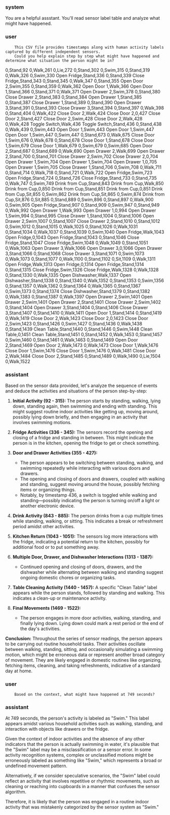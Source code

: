 ### system
You are a helpful assstant. You'll read sensor label table and analyze what might have happened.
### user

        This CSV file provides timestamps along with human activity labels captured by different independent sensors.
        Could you help explain step by step what might have happened and determine what situation the person might be in?
    
0,Stand,92
0,Walk,261
0,Lie,272
0,Stand,302
0,Swim,315
0,Stand,319
0,Walk,326
0,Swim,330
Open Fridge,Stand,336
0,Stand,339
Close Fridge,Stand,343
0,Stand,345
0,Walk,347
0,Stand,355
Open Door 2,Swim,355
0,Stand,359
0,Walk,362
Open Door 1,Walk,366
Open Door 1,Stand,366
0,Stand,371
0,Walk,371
Open Drawer 2,Swim,378
0,Stand,380
Close Drawer 2,Stand,383
0,Stand,384
Open Drawer 1,Stand,385
0,Stand,387
Close Drawer 1,Stand,389
0,Stand,390
Open Drawer 3,Stand,391
0,Stand,393
Close Drawer 3,Stand,394
0,Stand,397
0,Walk,398
0,Stand,404
0,Walk,422
Close Door 2,Walk,424
Close Door 2,0,427
Close Door 2,Stand,427
Close Door 2,Swim,428
Close Door 2,Walk,428
0,Walk,428
Toggle Switch,Walk,436
Toggle Switch,Stand,436
0,Stand,438
0,Walk,439
0,Swim,443
Open Door 1,Swim,443
Open Door 1,Swim,447
Open Door 1,Swim,447
0,Swim,447
0,Stand,673
0,Walk,675
Close Door 1,Swim,676
0,Walk,678
0,Stand,678
Close Door 1,Stand,678
Close Door 1,Swim,679
Close Door 1,Walk,679
0,Swim,679
0,Swim,685
Open Door 2,Stand,687
0,Stand,689
0,Walk,690
Open Drawer 2,Walk,699
Open Drawer 2,Stand,700
0,Stand,701
Close Drawer 2,Swim,702
Close Drawer 2,0,704
Open Drawer 1,Swim,704
Open Drawer 1,Swim,704
Open Drawer 1,0,705
Open Drawer 1,Swim,705
Close Drawer 1,Stand,706
0,Swim,708
0,Walk,711
0,Stand,714
0,Walk,718
0,Stand,721
0,Walk,722
Open Fridge,Swim,723
Open Fridge,Stand,724
0,Stand,726
Close Fridge,Stand,733
0,Stand,735
0,Walk,747
0,Swim,749
Drink from Cup,Stand,843
Drink from Cup,Walk,850
Drink from Cup,0,850
Drink from Cup,Stand,851
Drink from Cup,0,851
Drink from Cup,Sit,855
0,Swim,862
Drink from Cup,Sit,865
0,Swim,874
Drink from Cup,Sit,876
0,Sit,885
0,Stand,889
0,Swim,896
0,Stand,897
0,Walk,900
0,Swim,905
Open Fridge,Stand,907
0,Stand,909
0,Swim,947
0,Stand,949
0,Walk,992
Open Drawer 1,Walk,993
Open Drawer 1,0,994
Open Drawer 1,Swim,994
0,Stand,995
Close Drawer 1,Stand,1004
0,Stand,1006
Open Drawer 2,Swim,1007
0,Stand,1007
Close Drawer 2,Stand,1010
0,Stand,1012
0,Swim,1012
0,Stand,1015
0,Walk,1025
0,Stand,1026
0,Walk,1031
0,Stand,1034
0,Walk,1037
0,Stand,1039
0,Swim,1040
Open Fridge,Walk,1043
Open Fridge,0,1043
Open Fridge,Stand,1043
0,Stand,1046
Close Fridge,Stand,1047
Close Fridge,Swim,1048
0,Walk,1049
0,Stand,1051
0,Walk,1063
Open Drawer 3,Walk,1066
Open Drawer 3,0,1066
Open Drawer 3,Stand,1066
0,Stand,1068
Close Drawer 3,Stand,1071
0,Swim,1073
0,Walk,1073
0,Stand,1077
0,Walk,1100
0,Stand,1102
0,Sit,1109
0,Walk,1311
Open Fridge,Walk,1313
Open Fridge,0,1314
Open Fridge,Stand,1314
0,Stand,1315
Close Fridge,Swim,1326
Close Fridge,Walk,1328
0,Walk,1328
0,Stand,1330
0,Walk,1335
Open Dishwasher,Walk,1337
Open Dishwasher,Stand,1338
0,Stand,1340
0,Walk,1352
0,Stand,1353
0,Swim,1356
0,Stand,1357
0,Walk,1362
0,Stand,1364
0,Walk,1365
0,Stand,1367
0,Swim,1373
0,Stand,1374
Close Dishwasher,Stand,1379
0,Stand,1382
0,Walk,1383
0,Stand,1387
0,Walk,1397
Open Drawer 2,Swim,1401
Open Drawer 2,Swim,1401
Open Drawer 2,Stand,1401
Close Drawer 2,Swim,1402
0,Stand,1404
Open Drawer 3,Stand,1404
0,Stand,1406
Close Drawer 3,Stand,1407
0,Stand,1410
0,Walk,1411
Open Door 1,Stand,1414
0,Stand,1419
0,Walk,1419
Close Door 2,Walk,1423
Close Door 2,0,1423
Close Door 2,Swim,1423
0,Stand,1426
0,Swim,1427
0,Stand,1436
0,Walk,1438
0,Stand,1439
Clean Table,Stand,1440
0,Stand,1446
0,Swim,1448
Clean Table,0,1451
Clean Table,Stand,1451
0,Stand,1452
0,Walk,1453
0,Stand,1457
0,Swim,1460
0,Stand,1461
0,Walk,1463
0,Stand,1469
Open Door 2,Stand,1469
Open Door 2,Walk,1473
0,Walk,1473
Close Door 1,Walk,1476
Close Door 1,Swim,1476
Close Door 1,Swim,1476
0,Walk,1481
Close Door 2,Walk,1484
Close Door 2,Stand,1485
0,Stand,1489
0,Walk,1490
0,Lie,1504
0,Walk,1522

### assistant
Based on the sensor data provided, let's analyze the sequence of events and deduce the activities and situations of the person step-by-step:

1. **Initial Activity (92 - 315):** The person starts by standing, walking, lying down, standing again, then swimming and ending with standing. This might suggest routine indoor activities like getting up, moving around, possibly lying down briefly, and then engaging in an activity that involves swimming motions.

2. **Fridge Activities (336 - 345):** The sensors record the opening and closing of a fridge and standing in between. This might indicate the person is in the kitchen, opening the fridge to get or check something.

3. **Door and Drawer Activities (355 - 427):** 
    - The person appears to be switching between standing, walking, and swimming repeatedly while interacting with various doors and drawers.
    - The opening and closing of doors and drawers, coupled with walking and standing, suggest moving around the house, possibly fetching items or organizing things.
    - Notably, by timestamp 436, a switch is toggled while walking and standing—possibly indicating the person is turning on/off a light or another electronic device.

4. **Drink Activity (843 - 885):** The person drinks from a cup multiple times while standing, walking, or sitting. This indicates a break or refreshment period amidst other activities.

5. **Kitchen Return (1043 - 1051):** The sensors log more interactions with the fridge, indicating a potential return to the kitchen, possibly for additional food or to put something away.

6. **Multiple Door, Drawer, and Dishwasher Interactions (1313 - 1387):**
    - Continued opening and closing of doors, drawers, and the dishwasher while alternating between walking and standing suggest ongoing domestic chores or organizing tasks.

7. **Table Cleaning Activity (1440 - 1457):** A specific "Clean Table" label appears while the person stands, followed by standing and walking. This indicates a clean-up or maintenance activity.

8. **Final Movements (1469 - 1522):** 
    - The person engages in more door activities, walking, standing, and finally lying down. Lying down could mark a rest period or the end of the day's activities.

**Conclusion:**
Throughout the series of sensor readings, the person appears to be carrying out routine household tasks. Their activities oscillate between walking, standing, sitting, and occasionally simulating a swimming motion, which might be erroneous data or represent another broad category of movement. They are likely engaged in domestic routines like organizing, fetching items, cleaning, and taking refreshments, indicative of a standard day at home.
### user

        Based on the context, what might have happened at 749 seconds?
    
### assistant
At 749 seconds, the person's activity is labeled as "Swim." This label appears amidst various household activities such as walking, standing, and interaction with objects like drawers or the fridge.

Given the context of indoor activities and the absence of any other indicators that the person is actually swimming in water, it's plausible that the "Swim" label may be a misclassification or a sensor error. In some activity recognition systems, complex or unclassified motions might be erroneously labeled as something like "Swim," which represents a broad or undefined movement pattern.

Alternatively, if we consider speculative scenarios, the "Swim" label could reflect an activity that involves repetitive or rhythmic movements, such as cleaning or reaching into cupboards in a manner that confuses the sensor algorithm. 

Therefore, it is likely that the person was engaged in a routine indoor activity that was mistakenly categorized by the sensor system as "Swim."
